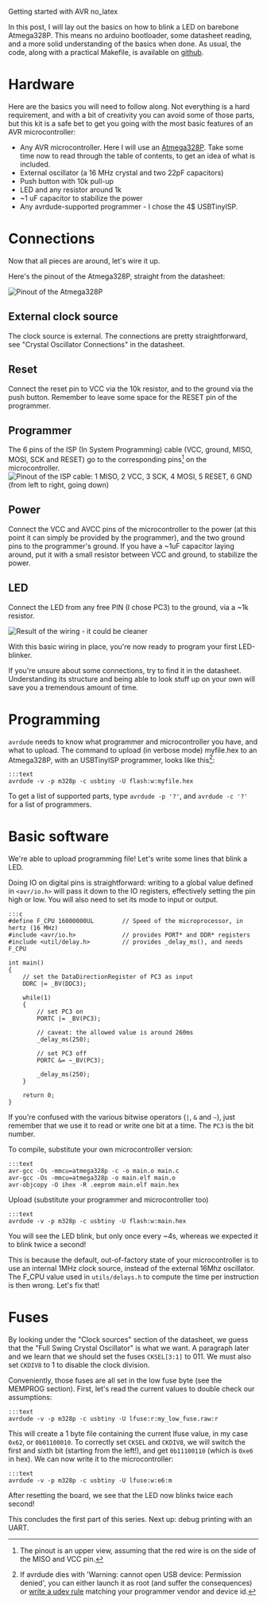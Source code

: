 Getting started with AVR
no_latex

In this post, I will lay out the basics on how to blink a LED on barebone Atmega328P. This means no arduino bootloader, some datasheet reading, and a more solid understanding of the basics when done. As usual, the code, along with a practical Makefile, is available on [github](https://github.com/toastedcornflakes/AVR).


# Hardware
Here are the basics you will need to follow along. Not everything is a hard requirement, and with a bit of creativity you can avoid some of those parts, but this kit is a safe bet to get you going with the most basic features of an AVR microcontroller:

* Any AVR microcontroller. Here I will use an [Atmega328P](http://www.atmel.com/devices/atmega328p.aspx). Take some time now to read through the table of contents, to get an idea of what is included.
* External oscillator (a 16 MHz crystal and two 22pF capacitors)
* Push button with 10k pull-up
* LED and any resistor around 1k
* ~1 uF capacitor to stabilize the power
* Any avrdude-supported programmer - I chose the 4$ USBTinyISP.

# Connections
Now that all pieces are around, let's wire it up.

Here's the pinout of the Atmega328P, straight from the datasheet:

![Pinout of the Atmega328P](/articles/resources/avr/atmega328p_dip_pinout.png "Pinout of the Atmega328P")

## External clock source
The clock source is external. The connections are pretty straightforward, see "Crystal Oscillator Connections" in the datasheet.

## Reset
Connect the reset pin to VCC via the 10k resistor, and to the ground via the push button. Remember to leave some space for the RESET pin of the programmer.

## Programmer
The 6 pins of the ISP (In System Programming) cable (VCC, ground, MISO, MOSI, SCK and RESET) go to the corresponding pins[^1] on the microcontroller. 
![Pinout of the ISP cable: 1 MISO, 2 VCC, 3 SCK, 4 MOSI, 5 RESET, 6 GND (from left to right, going down)](/articles/resources/avr/isp_pinout.jpg)


## Power
Connect the VCC and AVCC pins of the microcontroller to the power (at this point it can simply be provided by the programmer), and the two ground pins to the programmer's ground. If you have a ~1uF capacitor laying around, put it with a small resistor between VCC and ground, to stabilize the power.

## LED 
Connect the LED from any free PIN (I chose PC3) to the ground, via a ~1k resistor.

![Result of the wiring - it could be cleaner](/articles/resources/avr/breadboard-setup.jpeg)

With this basic wiring in place, you're now ready to program your first LED-blinker. 

If you're unsure about some connections, try to find it in the datasheet. Understanding its structure and being able to look stuff up on your own will save you a tremendous amount of time.

# Programming
`avrdude` needs to know what programmer and microcontroller you have, and what to upload. The command to upload (in verbose mode) myfile.hex to an Atmega328P, with an USBTinyISP programmer, looks like this[^2]:

	:::text
	avrdude -v -p m328p -c usbtiny -U flash:w:myfile.hex

To get a list of supported parts, type `avrdude -p '?'`, and `avrdude -c '?'` for a list of programmers.


# Basic software
We're able to upload programming file! Let's write some lines that blink a LED.

Doing IO on digital pins is straightforward: writing to a global value defined in `<avr/io.h>` will pass it down to the IO registers, effectively setting the pin high or low. You will also need to set its mode to input or output.

	:::c
	#define F_CPU 16000000UL        // Speed of the microprocessor, in hertz (16 MHz)
	#include <avr/io.h>             // provides PORT* and DDR* registers
	#include <util/delay.h>         // provides _delay_ms(), and needs F_CPU

	int main()
	{
		// set the DataDirectionRegister of PC3 as input
		DDRC |= _BV(DDC3);

		while(1)
		{
			// set PC3 on
			PORTC |= _BV(PC3);

			// caveat: the allowed value is around 260ms
			_delay_ms(250);

			// set PC3 off
			PORTC &= ~_BV(PC3);

			_delay_ms(250);
		}

		return 0;
	}

If you're confused with the various bitwise operators (`|`, `&` and `~`), just remember that we use it to read or write one bit at a time. The `PC3` is the bit number.

To compile, substitute your own microcontroller version:
	
	:::text
	avr-gcc -Os -mmcu=atmega328p -c -o main.o main.c
	avr-gcc -Os -mmcu=atmega328p -o main.elf main.o
	avr-objcopy -O ihex -R .eeprom main.elf main.hex

Upload (substitute your programmer and microcontroller too)

	:::text
	avrdude -v -p m328p -c usbtiny -U flash:w:main.hex

You will see the LED blink, but only once every ~4s, whereas we expected it to blink twice a second!

This is because the default, out-of-factory state of your microcontroller is to use an internal 1MHz clock source, instead of the external 16Mhz oscillator. The F_CPU value used in `utils/delays.h` to compute the time per instruction is then wrong. Let's fix that!

# Fuses
By looking under the "Clock sources" section of the datasheet, we guess that the "Full Swing Crystal Oscillator" is what we want. A paragraph later and we learn that we should set the fuses `CKSEL[3:1]` to 011. We must also set `CKDIV8` to 1 to disable the clock division.

Conveniently, those fuses are all set in the low fuse byte (see the MEMPROG section). First, let's read the current values to double check our assumptions:

	:::text
	avrdude -v -p m328p -c usbtiny -U lfuse:r:my_low_fuse.raw:r

This will create a 1 byte file containing the current lfuse value, in my case `0x62`, or `0b01100010`. To correctly set `CKSEL` and `CKDIV8`, we will switch the first and sixth bit (starting from the left!), and get `0b11100110` (which is `0xe6` in hex). We can now write it to the microcontroller:

	:::text
	avrdude -v -p m328p -c usbtiny -U lfuse:w:e6:m

After resetting the board, we see that the LED now blinks twice each second!

This concludes the first part of this series. Next up: debug printing with an UART.


[^1]: The pinout is an upper view, assuming that the red wire is on the side of the MISO and VCC pin.
[^2]: If avrdude dies with 'Warning: cannot open USB device: Permission denied', you can either launch it as root (and suffer the consequences) or [write a udev rule](https://andreasrohner.at/posts/Electronics/How-to-fix-device-permissions-for-the-USBasp-programmer/) matching your programmer vendor and device id.
